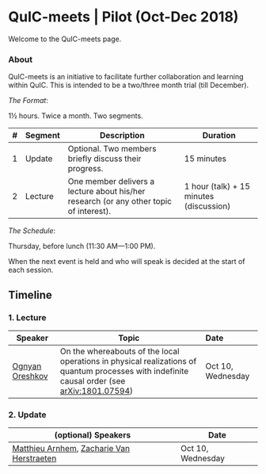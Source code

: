 # QuIC-meets | Pilot (Oct-Dec 2018)
Welcome to the QuIC-meets page. 



### About

QuIC-meets is an initiative to facilitate further collaboration and learning within QuIC. This is intended to be a two/three month trial (till December). 





*The Format*: 

1½ hours. Twice a month. Two segments.

| #    | Segment | Description                                                  | Duration                                |
| ---- | ------- | ------------------------------------------------------------ | --------------------------------------- |
| 1    | Update  | Optional. Two members briefly discuss their progress.        | 15 minutes                              |
| 2    | Lecture | One member delivers a lecture about his/her research (or any other topic of interest). | 1 hour (talk) + 15 minutes (discussion) |





*The Schedule*: 

Thursday, before lunch (11:30 AM—1:00 PM).

When the next event is held and who will speak is decided at the start of each session.



## Timeline



### 1. Lecture

| Speaker                                                   | Topic                                                        | Date               |
| --------------------------------------------------------- | ------------------------------------------------------------ | :----------------- |
| [Ognyan Oreshkov](http://quic.ulb.ac.be/members/oreshkov) | On the whereabouts of the local operations in physical realizations of quantum processes with indefinite causal order (see [arXiv:1801.07594](https://arxiv.org/abs/1801.07594)) | Oct 10,  Wednesday |



### 2. Update

| (optional) Speakers                                          | Date              |
| ------------------------------------------------------------ | ----------------- |
| [Matthieu Arnhem](http://quic.ulb.ac.be/members/marnhem), [Zacharie Van Herstraeten](http://quic.ulb.ac.be/members/zvherst) | Oct 10, Wednesday |

